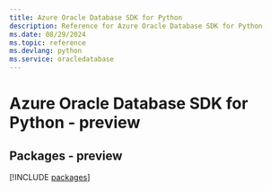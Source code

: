 ```yaml
---
title: Azure Oracle Database SDK for Python
description: Reference for Azure Oracle Database SDK for Python
ms.date: 08/29/2024
ms.topic: reference
ms.devlang: python
ms.service: oracledatabase
---
```

# Azure Oracle Database SDK for Python - preview
## Packages - preview
[!INCLUDE [packages](oracle-database-index.md)]
